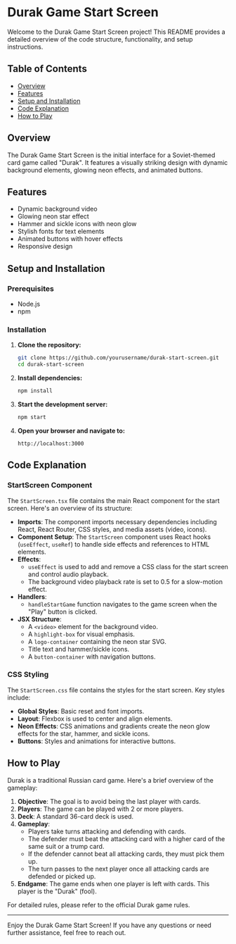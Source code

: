 # Durak Game Start Screen

Welcome to the Durak Game Start Screen project! This README provides a detailed overview of the code structure, functionality, and setup instructions.

## Table of Contents

- [Overview](#overview)
- [Features](#features)
- [Setup and Installation](#setup-and-installation)
- [Code Explanation](#code-explanation)
- [How to Play](#how-to-play)

## Overview

The Durak Game Start Screen is the initial interface for a Soviet-themed card game called "Durak". It features a visually striking design with dynamic background elements, glowing neon effects, and animated buttons.

## Features

- Dynamic background video
- Glowing neon star effect
- Hammer and sickle icons with neon glow
- Stylish fonts for text elements
- Animated buttons with hover effects
- Responsive design

## Setup and Installation

### Prerequisites

- Node.js
- npm 

### Installation

1. **Clone the repository:**

    ```sh
    git clone https://github.com/yourusername/durak-start-screen.git
    cd durak-start-screen
    ```

2. **Install dependencies:**

    ```sh
    npm install
    ```

3. **Start the development server:**

    ```sh
    npm start
    ```

4. **Open your browser and navigate to:**

    ```
    http://localhost:3000
    ```


## Code Explanation

### StartScreen Component

The `StartScreen.tsx` file contains the main React component for the start screen. Here's an overview of its structure:

- **Imports**: The component imports necessary dependencies including React, React Router, CSS styles, and media assets (video, icons).
- **Component Setup**: The `StartScreen` component uses React hooks (`useEffect`, `useRef`) to handle side effects and references to HTML elements.
- **Effects**: 
  - `useEffect` is used to add and remove a CSS class for the start screen and control audio playback.
  - The background video playback rate is set to 0.5 for a slow-motion effect.
- **Handlers**: 
  - `handleStartGame` function navigates to the game screen when the "Play" button is clicked.
- **JSX Structure**: 
  - A `<video>` element for the background video.
  - A `highlight-box` for visual emphasis.
  - A `logo-container` containing the neon star SVG.
  - Title text and hammer/sickle icons.
  - A `button-container` with navigation buttons.

### CSS Styling

The `StartScreen.css` file contains the styles for the start screen. Key styles include:

- **Global Styles**: Basic reset and font imports.
- **Layout**: Flexbox is used to center and align elements.
- **Neon Effects**: CSS animations and gradients create the neon glow effects for the star, hammer, and sickle icons.
- **Buttons**: Styles and animations for interactive buttons.

## How to Play

Durak is a traditional Russian card game. Here's a brief overview of the gameplay:

1. **Objective**: The goal is to avoid being the last player with cards.
2. **Players**: The game can be played with 2 or more players.
3. **Deck**: A standard 36-card deck is used.
4. **Gameplay**:
   - Players take turns attacking and defending with cards.
   - The defender must beat the attacking card with a higher card of the same suit or a trump card.
   - If the defender cannot beat all attacking cards, they must pick them up.
   - The turn passes to the next player once all attacking cards are defended or picked up.
5. **Endgame**: The game ends when one player is left with cards. This player is the "Durak" (fool).

For detailed rules, please refer to the official Durak game rules.


---

Enjoy the Durak Game Start Screen! If you have any questions or need further assistance, feel free to reach out.
 
